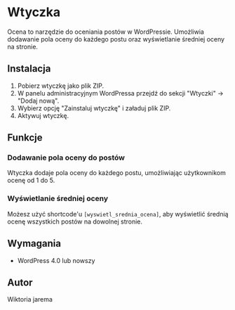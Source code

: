 # Wtyczka

Ocena to narzędzie do oceniania postów w WordPressie. Umożliwia dodawanie pola oceny do każdego postu oraz wyświetlanie średniej oceny na stronie.

## Instalacja

1. Pobierz wtyczkę jako plik ZIP.
2. W panelu administracyjnym WordPressa przejdź do sekcji "Wtyczki" -> "Dodaj nową".
3. Wybierz opcję "Zainstaluj wtyczkę" i załaduj plik ZIP.
4. Aktywuj wtyczkę.

## Funkcje

### Dodawanie pola oceny do postów

Wtyczka dodaje pola oceny do każdego postu, umożliwiając użytkownikom ocenę od 1 do 5.

### Wyświetlanie średniej oceny

Możesz użyć shortcode'u `[wyswietl_srednia_ocena]`, aby wyświetlić średnią ocenę wszystkich postów na dowolnej stronie.

## Wymagania

- WordPress 4.0 lub nowszy

## Autor

Wiktoria jarema
